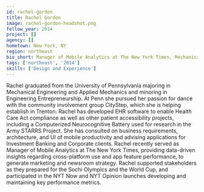 ```yaml
---
id: rachel-gordon
title: Rachel Gordon
image: rachel-gordon-headshot.png
fellow_year: 2014
project: []
agency: []
hometown: New York, NY
region: northeast
bio_short: Manager of Mobile Analytics at The New York Times, Mechanical Engineering and Entrepreneurship at The University of Pennsylvania.
tags: ['northeast', '2014']
skills: ['Design and Experience']
---
```


Rachel graduated from the University of Pennsylvania majoring in Mechanical Engineering and Applied Mechanics and minoring in Engineering Entrepreneurship. At Penn she pursued her passion for dance with the community involvement group CityStep, which she is helping establish in Trenton. Rachel has developed EHR software to enable Health Care Act compliance as well as other patient accessibility projects, including a Computerized Neurocognitive Battery used for research in the Army STARRS Project. She has consulted on business requirements, architecture, and UI of mobile productivity and advising applications for Investment Banking and Corporate clients. Rachel recently served as Manager of Mobile Analytics at The New York Times, providing data-driven insights regarding cross-platform use and app feature performance, to generate marketing and newsroom strategy. Rachel supported stakeholders as they prepared for the Sochi Olympics and the World Cup, and participated in the NYT Now and NYT Opinion launches developing and maintaining key performance metrics.

